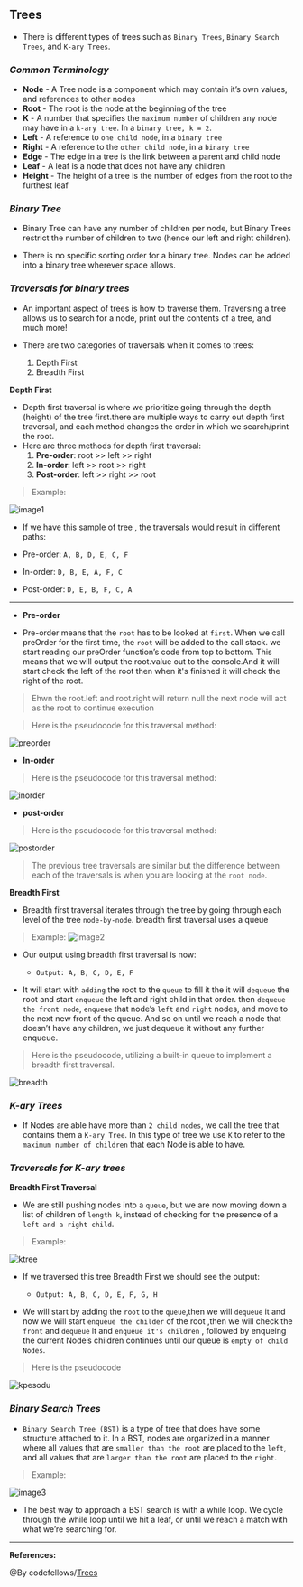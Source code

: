 ## **Trees**

- There is different types of trees such as `Binary Trees`, `Binary Search Trees`, and `K-ary Trees`.

### ***Common Terminology***
- **Node** - A Tree node is a component which may contain it’s own values, and references to other nodes
- **Root** - The root is the node at the beginning of the tree
- **K** - A number that specifies the `maximum number` of children any node may have in a `k-ary tree`. In a `binary tree, k = 2`.
- **Left** - A reference to `one child node`, in a `binary tree`
- **Right** - A reference to the `other child node`, in a `binary tree`
- **Edge** - The edge in a tree is the link between a parent and child node
- **Leaf** - A leaf is a node that does not have any children
- **Height** - The height of a tree is the number of edges from the root to the furthest leaf


### ***Binary Tree***

-  Binary Tree can have any number of children per node, but Binary Trees restrict the number of children to two (hence our left and right children).

- There is no specific sorting order for a binary tree. Nodes can be added into a binary tree wherever space allows.  

### ***Traversals for binary trees***
- An important aspect of trees is how to traverse them. Traversing a tree allows us to search for a node, print out the contents of a tree, and much more! 
- There are two categories of traversals when it comes to trees:

  1. Depth First
  2. Breadth First

**Depth First**
  - Depth first traversal is where we prioritize going through the depth (height) of the tree first.there are multiple ways to carry out depth first traversal, and each method changes the order in which we search/print the root. 
- Here are three methods for depth first traversal:
   1. **Pre-order**: root >> left >> right
   2. **In-order**: left >> root >> right
   3. **Post-order**: left >> right >> root

>Example:

![image1](../images/b1.PNG)
- If we have this sample of tree , the traversals would result in different paths:

- Pre-order: `A, B, D, E, C, F`
- In-order: `D, B, E, A, F, C`
- Post-order: `D, E, B, F, C, A`

-----------------------------------------------------


- **Pre-order**

- Pre-order means that the `root` has to be looked at `first`. When we call preOrder for the first time, the `root` will be added to the call stack. we start reading our preOrder function’s code from top to bottom. This means that we will output the root.value out to the console.And it will start check the left of the root then when it's finished it will check the right of the root.

>Ehwn the root.left and root.right will return null the next node will act as the root  to continue execution

> Here is the pseudocode for this traversal method:

![preorder]()

- **In-order**

> Here is the pseudocode for this traversal method:

![inorder]()

- **post-order**

> Here is the pseudocode for this traversal method:

![postorder]()


>The previous tree traversals are similar but the difference between each of the traversals is when you are looking at the `root node`.


**Breadth First**
- Breadth first traversal iterates through the tree by going through each level of the tree `node-by-node`. breadth first traversal uses a queue

>Example:
![image2]()

- Our output using breadth first traversal is now:
   - `Output: A, B, C, D, E, F`

- It will start with `adding` the root to the `queue` to fill it the it will `dequeue` the root and start `enqueue` the left and right child in that order. then `dequeue the front node`, `enqueue` that node’s `left` and `right` nodes, and move to the next new front of the queue. And so on until we  reach a node that doesn’t have any children, we just dequeue it without any further enqueue.

>Here is the pseudocode, utilizing a built-in queue to implement a breadth first traversal.

![breadth]()

### ***K-ary Trees***

- If Nodes are able have more than `2 child nodes`, we call the tree that contains them a `K-ary Tree`. In this type of tree we use `K` to refer to the `maximum number of children` that each Node is able to have.


### ***Traversals for K-ary trees***

**Breadth First Traversal**
- We are still pushing nodes into a `queue`, but we are now moving down a list of children of `length k`, instead of checking for the presence of a `left and a right child`.

>Example:

![ktree]()

- If we traversed this tree Breadth First we should see the output:
   - `Output: A, B, C, D, E, F, G, H`

- We will start by adding the `root` to the `queue`,then we will `dequeue` it and now we will start `enqueue the childer` of the root ,then we will check the `front` and `dequeue` it and `enqueue it's children` , followed by enqueing the current Node’s children continues until our queue is `empty of child Nodes`.

>Here is the pseudocode

![kpesodu]()


### ***Binary Search Trees***

-  `Binary Search Tree (BST)` is a type of tree that does have some structure attached to it. In a BST, nodes are organized in a manner where all values that are `smaller than the root` are placed to the `left`, and all values that are `larger than the root` are placed to the `right`.

>Example:

![image3]()

- The best way to approach a BST search is with a while loop. We cycle through the while loop until we hit a leaf, or until we reach a match with what we’re searching for.


------------------------------------------------------

**References:**

@By codefellows/[Trees](https://codefellows.github.io/common_curriculum/data_structures_and_algorithms/Code_401/class-15/resources/Trees.html) 